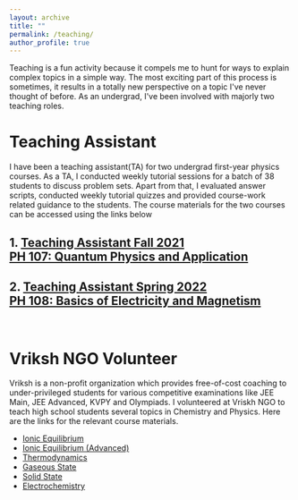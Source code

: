 ```yaml
---
layout: archive
title: ""
permalink: /teaching/
author_profile: true
---
```


<!--{% include base_path %}

{% for post in site.teaching reversed %}
  {% include archive-single.html %}
{% endfor %}-->

Teaching is a fun activity because it compels me to hunt for ways to explain complex topics in a simple way. The most exciting part of this process is sometimes, it results in a totally new perspective on a topic I've never thought of before. As an undergrad, I've been involved with majorly two teaching roles. 

# Teaching Assistant

I have been a teaching assistant(TA) for two undergrad first-year physics courses. As a TA, I conducted weekly tutorial sessions for a batch of 38 students to discuss problem sets. Apart from that, I evaluated answer scripts, conducted weekly tutorial quizzes and provided course-work related guidance to the students. The course materials for the two courses can be accessed using the links below

## 1. [Teaching Assistant Fall 2021 <br/> PH 107: Quantum Physics and Application](https://prakharbansal16.github.io/teaching/PH%20107%20Fall%202021)



## 2. [Teaching Assistant Spring 2022 <br/> PH 108: Basics of Electricity and Magnetism](https://prakharbansal16.github.io/teaching/PH%20108%20Spring%202022)

<br/>


# Vriksh NGO Volunteer

Vriksh is a non-profit organization which provides free-of-cost coaching to under-privileged students for various competitive examinations like JEE Main, JEE Advanced, KVPY and Olympiads. I volunteered at Vriskh NGO to teach high school students several topics in Chemistry and Physics. Here are the links for the relevant course materials.

- [Ionic Equilibrium](https://drive.google.com/drive/folders/1ZORn4wCNGwQ1QEPC_-7EovAQ2BDmpDo8?usp=sharing)
- [Ionic Equilibrium (Advanced)](https://drive.google.com/drive/folders/1gU9LCVSdm-YVAHEEm8mMMBjhGHcGlT-p?usp=sharing)
- [Thermodynamics](https://drive.google.com/drive/folders/1fMyk7Z9f2Dr5d_l0GuxH613RqeKDd_4r?usp=sharing)
- [Gaseous State](https://drive.google.com/drive/folders/1MYNfZ4SyLRsekFgBLORBAECd5C6YtSzS?usp=sharing)
- [Solid State](https://drive.google.com/drive/folders/1dDd89ePDEdDpIl0OF4-10Bx_bnV6Ket0?usp=sharing)
- [Electrochemistry](https://drive.google.com/drive/folders/1vD4IbbsmAfqvmYaEJ1FZziU_ke9qEAKc?usp=sharing)
